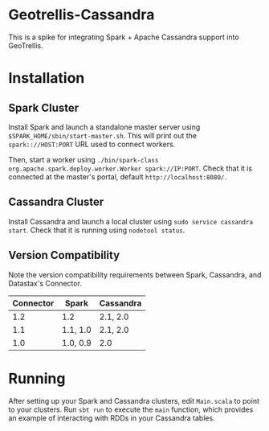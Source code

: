 Geotrellis-Cassandra
========================

This is a spike for integrating Spark + Apache Cassandra support into GeoTrellis.

# Installation

## Spark Cluster

Install Spark and launch a standalone master server using `$SPARK_HOME/sbin/start-master.sh`. This will print out the `spark:://HOST:PORT` URL used to connect workers.

Then, start a worker using `./bin/spark-class org.apache.spark.deploy.worker.Worker spark://IP:PORT`. Check that it is connected at the master's portal, default `http://localhost:8080/`.

## Cassandra Cluster

Install Cassandra and launch a local cluster using `sudo service cassandra start`. Check that it is running using `nodetool status`.

## Version Compatibility

Note the version compatibility requirements between Spark, Cassandra, and Datastax's Connector.

| Connector | Spark         | Cassandra |
| --------- | ------------- | --------- |
| 1.2       | 1.2           | 2.1, 2.0  |
| 1.1       | 1.1, 1.0      | 2.1, 2.0  |
| 1.0       | 1.0, 0.9      | 2.0       |

# Running

After setting up your Spark and Cassandra clusters, edit `Main.scala` to point to your clusters. Run `sbt run` to execute the `main` function, which provides an example of interacting with RDDs in your Cassandra tables.